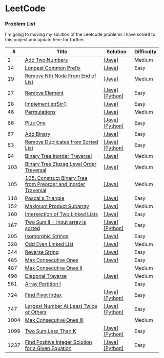 # LeetCode

### Problem List

I'm going to moving my solution of the Leetcode problems I have solved to this project and update here for further.

| #    | Title                                                                                                                                                    | Solution                                                                                                                                                                                                          | Difficulty |
| ---- | -------------------------------------------------------------------------------------------------------------------------------------------------------- | ----------------------------------------------------------------------------------------------------------------------------------------------------------------------------------------------------------------- | ---------- |
| 2    | [Add Two Numbers](/Problems_and_Solutions/0002_Add-Two-Numbers)                                                                                          | [[Java]](/Problems_and_Solutions/0002_Add-Two-Numbers/Solution.java)                                                                                                                                              | Medium     |
| 14   | [Longest Common Prefix](/Problems_and_Solutions/0014_Longest-Common-Prefix)                                                                              | [[Java]](/Problems_and_Solutions/0014_Longest-Common-Prefix/Solution.java)                                                                                                                                        | Easy       |
| 19   | [Remove Nth Node From End of List](/Problems_and_Solutions/0019_Remove-Nth-Node-From-End-of-List)                                                        | [[Java]](/Problems_and_Solutions/0019_Remove-Nth-Node-From-End-of-List/Solution.java)                                                                                                                             | Medium     |
| 27   | [Remove Element](/Problems_and_Solutions/0027_Remove-Element)                                                                                            | [[Java]](/Problems_and_Solutions/0027_Remove-Element/Solution.java)[[Python]](/Problems_and_Solutions/0027_Remove-Element/Solution.py)                                                                            | Easy       |
| 28   | [Implement strStr()](/Problems_and_Solutions/0028_Implement_strStr)                                                                                      | [[Java]](/Problems_and_Solutions/0028_Implement_strStr/Solution.java)                                                                                                                                             | Easy       |
| 46   | [Permutations](https://leetcode.com/problems/permutations/)                                                                                              | [[Java]](/Problems_and_Solutions/0046_permutations/Solution.java)                                                                                                                                                 | Medium     |
| 66   | [Plus One](/Problems_and_Solutions/0066_Plus-One)                                                                                                        | [[Java]](/Problems_and_Solutions/0066_Plus-One/Solution.java) [[Python]](/Problems_and_Solutions/0066_Plus-One/Solution.py)                                                                                       | Easy       |
| 67   | [Add Binary](/Problems_and_Solutions/0067_Add-Binary)                                                                                                    | [[Java]](/Problems_and_Solutions/0067_Add-Binary/Solution.java)                                                                                                                                                   | Easy       |
| 83   | [Remove Duplicates from Sorted List](/Problems_and_Solutions/0083_Remove-Duplicates-from-Sorted-List)                                                    | [[Java]](/Problems_and_Solutions/0083_Remove-Duplicates-from-Sorted-List/Solution.java) [[Python]](/Problems_and_Solutions/0083_Remove-Duplicates-from-Sorted-List/Solution.py)                                   | Easy       |
| 94   | [Binary Tree Inorder Traversal](/Problems_and_Solutions/0094_Binary-Tree-Inorder-Traversal)                                                              | [[Java]](/Problems_and_Solutions/0094_Binary-Tree-Inorder-Traversal/Solution.java)                                                                                                                                | Medium     |
| 103  | [Binary Tree Zigzag Level Order Traversal](/Problems_and_Solutions/0103_Binary-Tree-Zigzag-Level-Traversal)                                              | [[Java]](/Problems_and_Solutions/0103_Binary-Tree-Zigzag-Level-Traversal/Solution.java)                                                                                                                           | Medium     |
| 105  | [105. Construct Binary Tree from Preorder and Inorder Traversal](/Problems_and_Solutions/0105_Construct-Binary-Tree-from-Preorder-and-Inorder-Traversal) | [[Java]](/Problems_and_Solutions/0105_Construct-Binary-Tree-from-Preorder-and-Inorder-Traversal/Solution.java)                                                                                                    | Medium     |
| 118  | [Pascal's Triangle](/Problems_and_Solutions/0118_Pascals-Triangle)                                                                                       | [[Java]](/Problems_and_Solutions/0118_Pascals-Triangle/Solution.java)                                                                                                                                             | Easy       |
| 152  | [Maximum Product Subarray](https://leetcode.com/problems/maximum-product-subarray/)                                                                      | [[Java]](/Problems_and_Solutions/0152_maximum-product-subarray/Solution.java)                                                                                                                                     | Medium     |
| 160  | [Intersection of Two Linked Lists](/Problems_and_Solutions/0160_Intersection-of-Two-Linked-Lists)                                                        | [[Java]](/Problems_and_Solutions/0160_Intersection-of-Two-Linked-Lists/Solution.java)                                                                                                                             | Easy       |
| 167  | [Two Sum II - Input array is sorted](/Problems_and_Solutions/0167_Two-Sum-II_Input-array-is-sorted)                                                      | [[Java]](/Problems_and_Solutions/0167_Two-Sum-II_Input-array-is-sorted/Solution.java) [[Python]](/Problems_and_Solutions/0167_Two-Sum-II_Input-array-is-sorted/Solution.py)                                       | Easy       |
| 205  | [Isomorphic Strings](https://leetcode.com/problems/isomorphic-strings/)                                                                                  | [[Java]](/Problems_and_Solutions/0205_isomorphic-strings/Solution.java)                                                                                                                                           | Easy       |
| 328  | [Odd Even Linked List](/Problems_and_Solutions/0328_Odd-Even-Linked-List)                                                                                | [[Java]](/Problems_and_Solutions/0328_Odd-Even-Linked-List/Solution.java)                                                                                                                                         | Medium     |
| 344  | [Reverse String](/Problems_and_Solutions/0344_Reverse-String)                                                                                            | [[Java]](/Problems_and_Solutions/0344_Reverse-String/Solution.java)                                                                                                                                               | Easy       |
| 485  | [Max Consecutive Ones](/Problems_and_Solutions/0485_Max-Consecutive-Ones)                                                                                | [[Java]](/Problems_and_Solutions/0485_Max-Consecutive-Ones/Solution.java)                                                                                                                                         | Easy       |
| 487  | [Max Consecutive Ones II](/Problems_and_Solutions/1004_Max-Consecutive-Ones-II)                                                                          |                                                                                                                                                                                                                   | Medium     |
| 498  | [Diagonal Traverse](/Problems_and_Solutions/0498_Diagonal-Traverse)                                                                                      | [[Java]](/Problems_and_Solutions/0498_Diagonal-Traverse/Solution.java)                                                                                                                                            | Medium     |
| 561  | [Array Partition I](/Problems_and_Solutions/0561_Array-Partition-I)                                                                                      |                                                                                                                                                                                                                   | Easy       |
| 724  | [Find Pivot Index](/Problems_and_Solutions/0724_Find-Pivot-Index)                                                                                        | [[Java]](/Problems_and_Solutions/0724_Find-Pivot-Index/Solution.java) [[Python]](/Problems_and_Solutions/0724_Find-Pivot-Index/Solution.py)                                                                       | Easy       |
| 747  | [Largest Number At Least Twice of Others](/Problems_and_Solutions/0747_Largest-Number-At-Least-Twice-of-Others)                                          | [[Java]](/Problems_and_Solutions/0747_Largest-Number-At-Least-Twice-of-Others/Solution.java) [[Python]](/Problems_and_Solutions/0747_Largest-Number-At-Least-Twice-of-Others/Solution.py)                         | Easy       |
| 1004 | [Max Consecutive Ones III](/Problems_and_Solutions/1004_Max-Consecutive-Ones-III)                                                                        |                                                                                                                                                                                                                   | Medium     |
| 1099 | [Two Sum Less Than K](https://leetcode.com/problems/two-sum-less-than-k/)                                                                                | [[Java]](/Problems_and_Solutions/1099_Two-Sum-Less-Than-K/Solution.java) [[Python]](/Problems_and_Solutions/1099_Two-Sum-Less-Than-K/Solution.py)                                                                 | Easy       |
| 1237 | [Find Positive Integer Solution for a Given Equation](/Problems_and_Solutions/1237_Find-Positive-Integer-Solution-for-a-Given-Equation)                  | [[Java]](/Problems_and_Solutions/1237_Find-Positive-Integer-Solution-for-a-Given-Equation/Solution.java) [[Python]](/Problems_and_Solutions/1237_Find-Positive-Integer-Solution-for-a-Given-Equation/Solution.py) | Easy       |
